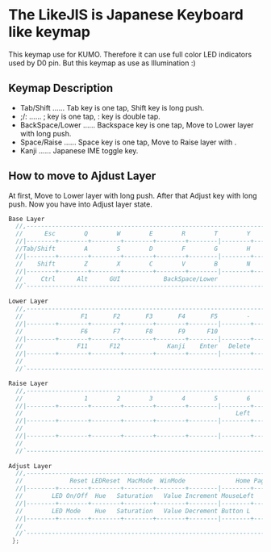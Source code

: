 # The LikeJIS is Japanese Keyboard like keymap

This keymap use for KUMO. Therefore it can use full color LED indicators used by D0 pin. But this keymap as use as Illumination :)  

## Keymap Description

- Tab/Shift ...... Tab key is one tap, Shift key is long push.
- ;/: ...... ; key is one tap, : key is double tap.
- BackSpace/Lower ...... Backspace key is one tap, Move to Lower layer with long push.
- Space/Raise ...... Space key is one tap, Move to Raise layer with .
- Kanji ...... Japanese IME toggle key.

## How to move to Ajdust Layer

At first, Move to Lower layer with long push. After that Adjust key with long push. Now you have into Adjust layer state.

```c
Base Layer
  //,-----------------------------------------------------------------------------------------------------------.
  //      Esc        Q        W        E        R        T        Y        U        I        O        P        -
  //|--------+--------+--------+--------+--------+--------|--------+--------+--------+--------+--------+--------|
  //Tab/Shift        A        S        D        F        G        H        J        K        L      ;/:    Enter
  //|--------+--------+--------+--------+--------+--------|--------+--------+--------+--------+--------+--------|
  //    Shift        Z        X        C        V        B        N        M        ,        .        /        \ 
  //|--------+--------+--------+--------+--------+--------|--------+--------+--------+--------+--------+--------|
  //     Ctrl      Alt      GUI            BackSpace/Lower                Space/Raise      Alt     Menu     Ctrl
  //`-----------------------------------------------------------------------------------------------------------'
 
Lower Layer
  //,-----------------------------------------------------------------------------------------------------------.
  //                F1       F2       F3       F4       F5        -        ^        \        @        [   Delete
  //|--------+--------+--------+--------+--------+--------|--------+--------+--------+--------+--------+--------|
  //                F6       F7       F8       F9      F10                          ;        :        ]
  //|--------+--------+--------+--------+--------+--------|--------+--------+--------+--------+--------+--------|
  //               F11      F12             Kanji    Enter   Delete
  //|--------+--------+--------+--------+--------+--------|--------+--------+--------+--------+--------+--------|
  //                                                                           Adjust
  //`-----------------------------------------------------------------------------------------------------------'

Raise Layer
  //,-----------------------------------------------------------------------------------------------------------.
  //                 1        2        3        4        5        6        7        8        9        0        -
  //|--------+--------+--------+--------+--------+--------|--------+--------+--------+--------+--------+--------|
  //                                                           Left     Down       Up    Right
  //|--------+--------+--------+--------+--------+--------|--------+--------+--------+--------+--------+--------|
  //                                                                                ,        .        /        \ 
  //|--------+--------+--------+--------+--------+--------|--------+--------+--------+--------+--------+--------|
  //
  //`-----------------------------------------------------------------------------------------------------------'
 
Adjust Layer
  //,-----------------------------------------------------------------------------------------------------------.
  //             Reset LEDReset  MacMode  WinMode              Home PageDown   PageUp      End
  //|--------+--------+--------+--------+--------+--------|--------+--------+--------+--------+--------+--------|
  //        LED On/Off  Hue   Saturation   Value Increment MouseLeft    Down       Up    Right
  //|--------+--------+--------+--------+--------+--------|--------+--------+--------+--------+--------+--------|
  //        LED Mode    Hue   Saturation   Value Decrement Button L        R
  //|--------+--------+--------+--------+--------+--------|--------+--------+--------+--------+--------+--------|
  //
  //`-----------------------------------------------------------------------------------------------------------'
 };

```
